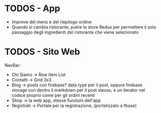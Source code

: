 # TODOS - App

- Improve del menù e del riepilogo ordine
- Quando si cambia ristorante, pulire lo store Redux per permettere il solo passaggio degli ingredienti del ristorante che viene selezionato

# TODOS - Sito Web

NavBar:

- Chi Siamo -> Row Item List
- Contatti -> Grid 3x3
- Blog -> posts con firebase? data type per il post, oppure firebase storage con dentro il markdown per il post stesso, e un iterator nel codice proprio come per gli ordini recenti
- Shop -> la web app, stesse funzioni dell'app
- Registrati -> Portale per la registrazione, (portalizzato a fbase)
